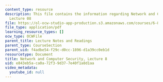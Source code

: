 ```yaml
---
content_type: resource
description: This file contains the information regarding Network and Computer Security,
  Lecture 08
file: https://ol-ocw-studio-app-production.s3.amazonaws.com/courses/6-857-network-and-computer-security-spring-2014/e843eb5aca0a72f39d377e40f1a8d1aa_MIT6_857S14_Lec08.pdf
file_type: application/pdf
learning_resource_types: []
ocw_type: OCWFile
parent_title: Lecture Notes and Readings
parent_type: CourseSection
parent_uid: f4adbe54-f29c-d0cc-1896-d1a39cc0eb1d
resourcetype: Document
title: Network and Computer Security, Lecture 8
uid: e843eb5a-ca0a-72f3-9d37-7e40f1a8d1aa
video_metadata:
  youtube_id: null
---
```

